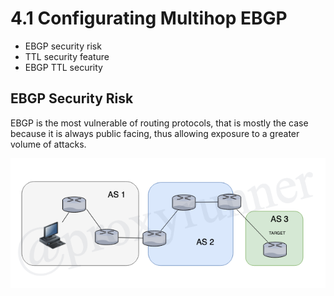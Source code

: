 # 4.1 Configurating Multihop EBGP

* EBGP security risk
* TTL security feature
* EBGP TTL security

## EBGP Security Risk

EBGP is the most vulnerable of routing protocols, that is mostly the case because it is always public facing, thus allowing exposure to a greater volume of attacks.

![EBGP Security Diagram](../../../img/ebgp-security.png)